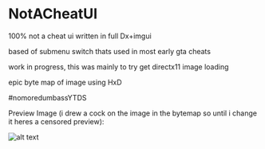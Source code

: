 # NotACheatUI
100% not a cheat ui written in full Dx+imgui


based of submenu switch thats used in most  early gta cheats

work in progress, this was mainly to try get directx11 image loading 

epic byte map of image using HxD

#nomoredumbassYTDS

Preview Image (i drew a cock on the image in the bytemap so until i change it heres a censored preview):

![alt text](https://cdn.discordapp.com/attachments/1004016705313452112/1005560760904187914/unknown.png)

